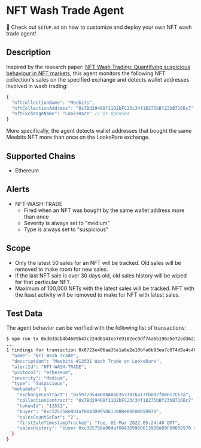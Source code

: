 # NFT Wash Trade Agent

:star2: Check out `SETUP.md` on how to customize and deploy your own NFT wash trade agent!

## Description

Inspired by the research paper: [NFT Wash Trading: Quantifying suspicious behaviour in NFT markets](https://arxiv.org/abs/2202.03866), this agent monitors the following NFT collection's sales on the specified exchange and detects wallet addresses involved in wash trading:

```javascript
{
  "nftCollectionName": "Meebits",
  "nftCollectionAddress": "0x7Bd29408f11D2bFC23c34f18275bBf23bB716Bc7", // Any ERC-721 Contract
  "nftExchangeName": "LooksRare" // or OpenSea
}
```

More specifically, the agent detects wallet addresses that bought the same Meebits NFT more than once on the LooksRare exchange.

## Supported Chains

- Ethereum

## Alerts

- NFT-WASH-TRADE
  - Fired when an NFT was bought by the same wallet address more than once
  - Severity is always set to "medium"
  - Type is always set to "suspicious"

## Scope

- Only the latest 50 sales for an NFT will be tracked. Old sales will be removed to make room for new sales. 
- If the last NFT sale is over 30 days old, old sales history will be wiped for that particular NFT.
- Maximum of 100,000 NFTs with the latest sales will be tracked. NFT with the least activity will be removed to make for NFT with latest sales. 

## Test Data

The agent behavior can be verified with the following list of transactions:

```bash
$ npm run tx 0xd033cb4b4609b47c224d6143ee7e9102ec9df74a6b196a5e72ed3622f1c103d8,0x2719a320a6987b98c80efacca0f8bdc9202755533ea72249f2d1be715ddecf0d,0x8723e406aa35e1a6e2e10bfa6b93ea7c074d8a4c480adb1b6bc3418d5e76bdff
...
1 findings for transaction 0x8723e406aa35e1a6e2e10bfa6b93ea7c074d8a4c480adb1b6bc3418d5e76bdff {
  "name": "NFT Wash Trade",
  "description": "Meebits #13531 Wash Trade on LooksRare",
  "alertId": "NFT-WASH-TRADE",
  "protocol": "ethereum",
  "severity": "Medium",
  "type": "Suspicious",
  "metadata": {
    "exchangeContract": "0x59728544B08AB483533076417FbBB2fD0B17CE3a",
    "collectionContract": "0x7Bd29408f11D2bFC23c34f18275bBf23bB716Bc7",
    "tokenId": "13531",
    "buyer": "0xc32575Be004af0843D995D6139BBeB9F8085D970",
    "salesCountSoFar": "2",
    "firstSaleTimestampTracked": "Tue, 01 Mar 2022 05:24:48 GMT",
    "salesHistory": "buyer 0xc32575Be004af0843D995D6139BBeB9F8085D970 at Tue, 01 Mar 2022 05:24:48 GMT -> buyer 0x2EdaDfb25586B1E4d6623C7021E76A2Fa595cdEc at Tue, 01 Mar 2022 05:33:00 GMT -> buyer 0xc32575Be004af0843D995D6139BBeB9F8085D970 at Wed, 02 Mar 2022 08:49:37 GMT"
  }
}
```

